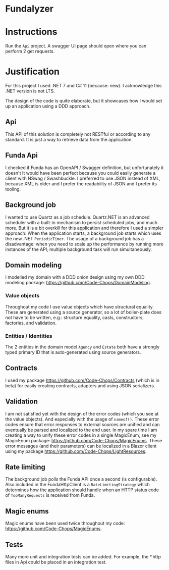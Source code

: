 # Fundalyzer

# Instructions
Run the `Api` project. A swagger UI page should open where you can perform 2 get requests.

# Justification
For this project I used .NET 7 and C# 11 (because: new). I acknowledge this .NET version is not LTS.

The design of the code is quite elaborate, but it showcases how I would set up an application using a DDD approach.

## Api
This API of this solution is completely not RESTful or according to any standard. It is just a way to retrieve data from the application.

## Funda Api
I checked if Funda has an OpenAPI / Swagger definition, but unfortunately it doesn't
It would have been perfect because you could easily generate a client with NSwag / Swashbuckle.
I preferred to use JSON instead of XML, because XML is older and I prefer the readability of JSON and I prefer its tooling.

## Background job
I wanted to use Quartz as a job schedule. Quartz.NET is an advanced scheduler with a built-in mechanism to persist scheduled jobs, and much more.
But it is a bit overkill for this application and therefore I used a simpler approach: 
When the application starts, a background job starts which uses the new .NET `PeriodicTimer`.
The usage of a background job has a disadvantage:
when you need to scale up the performance by running more instances of the API, multiple background task will run simultaneously.

## Domain modeling
I modelled my domain with a DDD onion design using my own DDD modeling package: https://github.com/Code-Chops/DomainModeling. 

### Value objects
Throughout my code I use value objects which have structural equality.
These are generated using a source generator, so a lot of boiler-plate does not have to be written,
e.g.: structure equality, casts, constructors, factories, and validation.

### Entities / Identities
The 2 entities in the domain model `Agency` and `Estate` both have a strongly typed primary ID that is auto-generated using source generators.

## Contracts
I used my package https://github.com/Code-Chops/Contracts (which is in beta) for easily creating contracts, adapters and using JSON serializers.

## Validation
I am not satisfied yet with the design of the error codes (which you see at the value objects). And especially with the usage of `nameof()`.
These error codes ensure that error responses to external sources are unified and can eventually be parsed and localized to the end user.
In my spare time I am creating a way to unify these error codes in a single MagicEnum, see my MagicEnum package: https://github.com/Code-Chops/MagicEnums.
These error messages (and their parameters) can be localized in a Blazor client using my package https://github.com/Code-Chops/LightResources.


## Rate limiting
The background job polls the Funda API once a second (is configurable).
Also included in the FundaHttpClient is a `RateLimitingStrategy` which determines how the application should handle when an HTTP status code of `TooManyRequests` is received from Funda.

## Magic enums
Magic enums have been used twice throughout my code: https://github.com/Code-Chops/MagicEnums.

## Tests
Many more unit and integration tests can be added. For example, the *.http files in Api could be placed in an integration test.